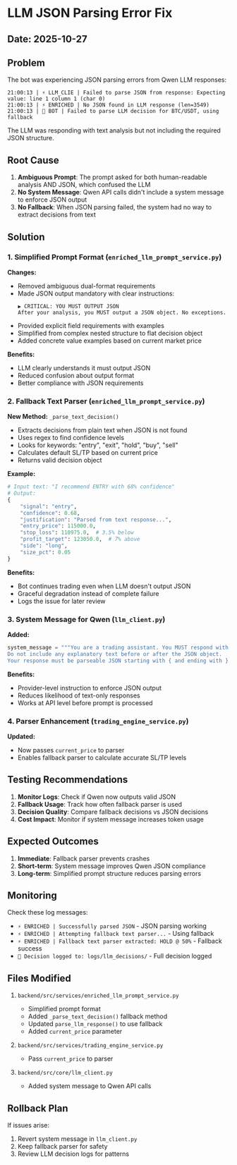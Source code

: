 # LLM JSON Parsing Error Fix

## Date: 2025-10-27

## Problem
The bot was experiencing JSON parsing errors from Qwen LLM responses:
```
21:00:13 | ⚡ LLM_CLIE | Failed to parse JSON from response: Expecting value: line 1 column 1 (char 0)
21:00:13 | ⚡ ENRICHED | No JSON found in LLM response (len=3549)
21:00:13 | 🤖 BOT | Failed to parse LLM decision for BTC/USDT, using fallback
```

The LLM was responding with text analysis but not including the required JSON structure.

## Root Cause
1. **Ambiguous Prompt**: The prompt asked for both human-readable analysis AND JSON, which confused the LLM
2. **No System Message**: Qwen API calls didn't include a system message to enforce JSON output
3. **No Fallback**: When JSON parsing failed, the system had no way to extract decisions from text

## Solution

### 1. Simplified Prompt Format (`enriched_llm_prompt_service.py`)
**Changes:**
- Removed ambiguous dual-format requirements
- Made JSON output mandatory with clear instructions:
  ```
  ▶ CRITICAL: YOU MUST OUTPUT JSON
  After your analysis, you MUST output a JSON object. No exceptions.
  ```
- Provided explicit field requirements with examples
- Simplified from complex nested structure to flat decision object
- Added concrete value examples based on current market price

**Benefits:**
- LLM clearly understands it must output JSON
- Reduced confusion about output format
- Better compliance with JSON requirements

### 2. Fallback Text Parser (`enriched_llm_prompt_service.py`)
**New Method:** `_parse_text_decision()`
- Extracts decisions from plain text when JSON is not found
- Uses regex to find confidence levels
- Looks for keywords: "entry", "exit", "hold", "buy", "sell"
- Calculates default SL/TP based on current price
- Returns valid decision object

**Example:**
```python
# Input text: "I recommend ENTRY with 68% confidence"
# Output:
{
    "signal": "entry",
    "confidence": 0.68,
    "justification": "Parsed from text response...",
    "entry_price": 115000.0,
    "stop_loss": 110975.0,  # 3.5% below
    "profit_target": 123050.0,  # 7% above
    "side": "long",
    "size_pct": 0.05
}
```

**Benefits:**
- Bot continues trading even when LLM doesn't output JSON
- Graceful degradation instead of complete failure
- Logs the issue for later review

### 3. System Message for Qwen (`llm_client.py`)
**Added:**
```python
system_message = """You are a trading assistant. You MUST respond with valid JSON only.
Do not include any explanatory text before or after the JSON object.
Your response must be parseable JSON starting with { and ending with }."""
```

**Benefits:**
- Provider-level instruction to enforce JSON output
- Reduces likelihood of text-only responses
- Works at API level before prompt is processed

### 4. Parser Enhancement (`trading_engine_service.py`)
**Updated:**
- Now passes `current_price` to parser
- Enables fallback parser to calculate accurate SL/TP levels

## Testing Recommendations

1. **Monitor Logs**: Check if Qwen now outputs valid JSON
2. **Fallback Usage**: Track how often fallback parser is used
3. **Decision Quality**: Compare fallback decisions vs JSON decisions
4. **Cost Impact**: Monitor if system message increases token usage

## Expected Outcomes

1. **Immediate**: Fallback parser prevents crashes
2. **Short-term**: System message improves Qwen JSON compliance
3. **Long-term**: Simplified prompt structure reduces parsing errors

## Monitoring

Check these log messages:
- `⚡ ENRICHED | Successfully parsed JSON` - JSON parsing working
- `⚡ ENRICHED | Attempting fallback text parser...` - Using fallback
- `⚡ ENRICHED | Fallback text parser extracted: HOLD @ 50%` - Fallback success
- `📝 Decision logged to: logs/llm_decisions/` - Full decision logged

## Files Modified

1. `backend/src/services/enriched_llm_prompt_service.py`
   - Simplified prompt format
   - Added `_parse_text_decision()` fallback method
   - Updated `parse_llm_response()` to use fallback
   - Added `current_price` parameter

2. `backend/src/services/trading_engine_service.py`
   - Pass `current_price` to parser

3. `backend/src/core/llm_client.py`
   - Added system message to Qwen API calls

## Rollback Plan

If issues arise:
1. Revert system message in `llm_client.py`
2. Keep fallback parser for safety
3. Review LLM decision logs for patterns